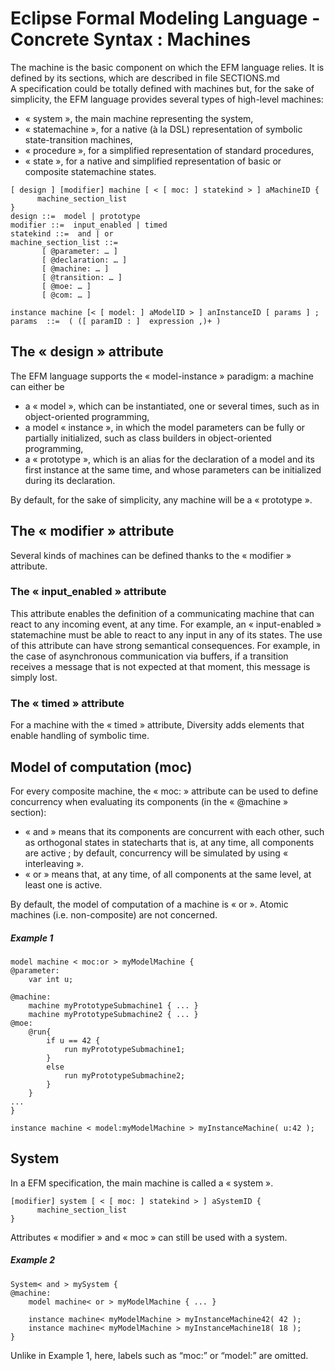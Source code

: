 # Eclipse Formal Modeling Language - Concrete Syntax : Machines

The machine is the basic component on which the EFM language relies. 
It is defined by its sections, which are described in file SECTIONS.md  
A specification could be totally defined with machines but, for the sake of simplicity, the EFM language provides several types of high-level machines:

- « system », the main machine representing the system, 
- « statemachine », for a native (à la DSL) representation of symbolic state-transition machines,
- « procedure », for a simplified representation of standard procedures,
- « state », for a native and simplified representation of basic or composite statemachine states.
  
```fml
[ design ] [modifier] machine [ < [ moc: ] statekind > ] aMachineID {
      machine_section_list
}
design ::=  model | prototype 
modifier ::=  input_enabled | timed 
statekind ::=  and | or  
machine_section_list ::=
       [ @parameter: … ]
       [ @declaration: … ]
       [ @machine: … ] 
       [ @transition: … ]
       [ @moe: … ]
       [ @com: … ]

instance machine [< [ model: ] aModelID > ] anInstanceID [ params ] ;
params  ::=  ( ([ paramID : ]  expression ,)+ )
```

##	The « design » attribute

The EFM language supports the « model-instance » paradigm: a machine can either be

- a « model », which can be instantiated, one or several times, such as in object-oriented programming,
- a model « instance », in which the model parameters can be fully or partially initialized, such as class builders in object-oriented programming,
- a « prototype », which is an alias for the declaration of a model and its first instance at the same time, and whose parameters can be initialized during its declaration.

By default, for the sake of simplicity, any machine will be a « prototype ».


##	The « modifier » attribute

Several kinds of machines can be defined thanks to the « modifier » attribute.

###	The « input_enabled » attribute

This attribute enables the definition of a communicating machine that can react to any incoming event, at any time. For example, an « input-enabled » statemachine must be able to react to any input in any of its states. The use of this attribute can have strong semantical consequences. For example, in the case of asynchronous communication via buffers, if a transition receives a message that is not expected at that moment, this message is simply lost.

###	The « timed » attribute

For a machine with the « timed » attribute, Diversity adds elements that enable handling of symbolic time. 


##	Model of computation (moc) 

For every composite machine, the « moc: » attribute can be used to define concurrency when evaluating its components (in the « @machine » section):
- « and » means that its components are concurrent with each other, such as orthogonal states in statecharts that is, at any time, all components are active ; by default, concurrency will be simulated by using « interleaving ».
- « or » means that, at any time, of all components at the same level, at least one is active.

By default, the model of computation of a machine is « or ». Atomic machines (i.e. non-composite) are not concerned.

##### Example 1
``` fml
model machine < moc:or > myModelMachine {
@parameter:
	var int u;

@machine:
	machine myPrototypeSubmachine1 { ... }
	machine myPrototypeSubmachine2 { ... }
@moe:
	@run{
		if u == 42 {
			run myPrototypeSubmachine1;
		}
		else
			run myPrototypeSubmachine2;
		}
	}
...
}

instance machine < model:myModelMachine > myInstanceMachine( u:42 );
```

## System

In a EFM specification, the main machine is called a « system ». 

```fml
[modifier] system [ < [ moc: ] statekind > ] aSystemID {
      machine_section_list
}
```
Attributes « modifier » and « moc » can still be used with a system. 

##### Example 2
```fml
System< and > mySystem {
@machine:
	model machine< or > myModelMachine { ... }

	instance machine< myModelMachine > myInstanceMachine42( 42 );
	instance machine< myModelMachine > myInstanceMachine18( 18 );
}
```
Unlike in Example 1, here, labels such as “moc:” or “model:” are omitted.

